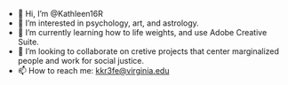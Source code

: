- 👋 Hi, I’m @Kathleen16R
- 👀 I’m interested in psychology, art, and astrology. 
- 🌱 I’m currently learning how to life weights, and use Adobe Creative Suite.
- 💞️ I’m looking to collaborate on cretive projects that center marginalized people and work for social justice.
- 📫 How to reach me: kkr3fe@virginia.edu

<!---
Kathleen16R/Kathleen16R is a ✨ special ✨ repository because its `README.md` (this file) appears on your GitHub profile.
You can click the Preview link to take a look at your changes.
--->
